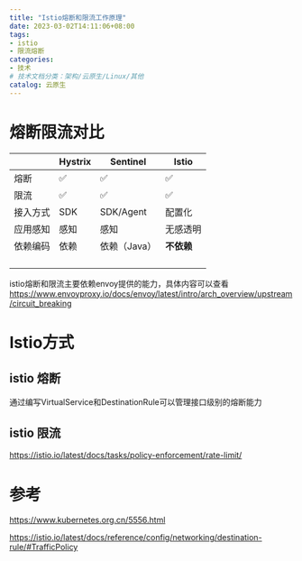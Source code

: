 ```yaml
---
title: "Istio熔断和限流工作原理"
date: 2023-03-02T14:11:06+08:00
tags:
- istio
- 限流熔断
categories:
- 技术
# 技术文档分类：架构/云原生/Linux/其他
catalog: 云原生
---
```


# 熔断限流对比

|          | Hystrix | Sentinel     | Istio      |
| -------- | ------- | ------------ | ---------- |
| 熔断     | ✅       | ✅            | ✅          |
| 限流     | ✅       | ✅            | ✅          |
| 接入方式 | SDK     | SDK/Agent    | 配置化     |
| 应用感知 | 感知    | 感知         | 无感透明   |
| 依赖编码 | 依赖    | 依赖（Java） | **不依赖** |
|          |         |              |            |
|          |         |              |            |
|          |         |              |            |
|          |         |              |            |



istio熔断和限流主要依赖envoy提供的能力，具体内容可以查看 https://www.envoyproxy.io/docs/envoy/latest/intro/arch_overview/upstream/circuit_breaking



# Istio方式

## istio 熔断

通过编写VirtualService和DestinationRule可以管理接口级别的熔断能力





## istio 限流

https://istio.io/latest/docs/tasks/policy-enforcement/rate-limit/





# 参考

https://www.kubernetes.org.cn/5556.html

https://istio.io/latest/docs/reference/config/networking/destination-rule/#TrafficPolicy